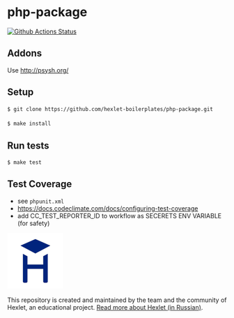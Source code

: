 # php-package

[![Github Actions Status](https://github.com/mbaray/hexlet-phpunit/workflows/hexlet-check/badge.svg)](https://github.com/mbaray/hexlet-phpunit/actions)

## Addons

Use <http://psysh.org/>

## Setup

```sh
$ git clone https://github.com/hexlet-boilerplates/php-package.git

$ make install
```

## Run tests

```sh
$ make test
```

## Test Coverage

-   see `phpunit.xml`
-   <https://docs.codeclimate.com/docs/configuring-test-coverage>
-   add CC_TEST_REPORTER_ID to workflow as SECERETS ENV VARIABLE (for safety)

[![Hexlet Ltd. logo](https://raw.githubusercontent.com/Hexlet/assets/master/images/hexlet_logo128.png)](https://ru.hexlet.io/pages/about?utm_source=github&utm_medium=link&utm_campaign=php-package)

This repository is created and maintained by the team and the community of Hexlet, an educational project. [Read more about Hexlet (in Russian)](https://ru.hexlet.io/pages/about?utm_source=github&utm_medium=link&utm_campaign=php-package).
